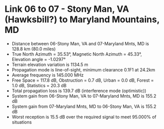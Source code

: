 # Link 06 to 07 - Stony Man, VA (Hawksbill?) to Maryland Mountains, MD

* Distance between 06-Stony Man, VA and 07-Maryland Mnts, MD is 128.8 km (80.0 miles)
* True North Azimuth = 35.53°, Magnetic North Azimuth = 45.33°, Elevation angle = -1.0297°
* Terrain elevation variation is 1134.5 m
* Propagation mode is line-of-sight, minimum clearance 0.1F1 at 24.2km
* Average frequency is 145.000 MHz
* Free Space = 117.8 dB, Obstruction = 0.7 dB, Urban = 0.0 dB, Forest = 1.0 dB, Statistics = 20.3 dB
* Total propagation loss is 139.7 dB (interference mode (optimistic))
* System gain from 06-Stony Man, VA to 07-Maryland Mnts, MD is 155.2 dB
* System gain from 07-Maryland Mnts, MD to 06-Stony Man, VA is 155.2 dB
* Worst reception is 15.5 dB over the required signal to meet 95.000% of situations